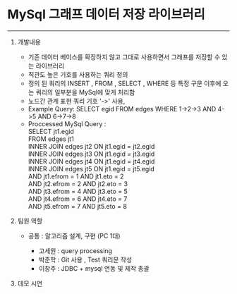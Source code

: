 # MySql 그래프 데이터 저장 라이브러리
---
1. 개발내용
    * 기존 데이터 베이스를 확장하지 않고 그대로 사용하면서 그래프를 저장할 수 있는 라이브러리 
    * 직관도 높은 기호를 사용하는 쿼리 정의
    * 정의 된 쿼리의 INSERT , FROM , SELECT , WHERE 등 특정 구문 이후에 오는 쿼리의 일부분을 MySql에 맞게 처리함 
    * 노드간 관계 표현 쿼리 기호 '->' 사용, 
    *    Example Query:            SELECT egid FROM edges WHERE 1->2->3 AND 4->5 AND 6->7->8
    *    Proccessed MySql Query :<br> 
         SELECT jt1.egid<br> 
         FROM edges jt1 <br>
         INNER JOIN edges jt2 ON jt1.egid = jt2.egid <br>
         INNER JOIN edges jt3 ON jt1.egid = jt3.egid <br>
         INNER JOIN edges jt4 ON jt1.egid = jt4.egid <br>
         INNER JOIN edges jt5 ON jt1.egid = jt5.egid <br>
         AND jt1.efrom = 1 AND jt1.eto = 2 <br>
         AND jt2.efrom = 2 AND jt2.eto = 3 <br>
         AND jt3.efrom = 4 AND jt3.eto = 5 <br>
         AND jt4.efrom = 6 AND jt4.eto = 7 <br>
         AND jt5.efrom = 7 AND jt5.eto = 8 <br>
2. 팀원 역할
    * 공통 : 알고리즘 설계, 구현 (PC 1대)
    
        *    고세원 : query processing
        *    박준학 : Git 사용 , Test 쿼리문 작성
        *    이창주 : JDBC + mysql 연동 및 제작 총괄
        
3. 데모 시연
